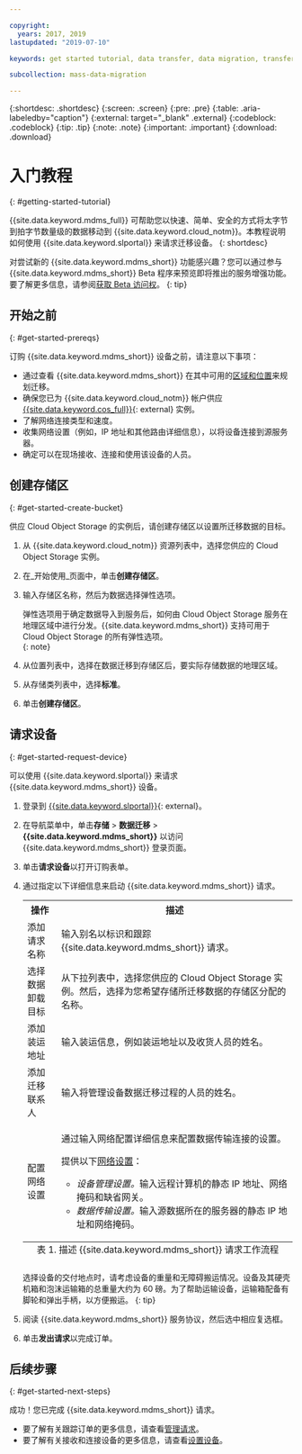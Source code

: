 ```yaml
---

copyright:
  years: 2017, 2019
lastupdated: "2019-07-10"

keywords: get started tutorial, data transfer, data migration, transfer data to cloud, migrate data, migrate data to cloud, Mass Data Migration

subcollection: mass-data-migration

---
```


{:shortdesc: .shortdesc}
{:screen: .screen}
{:pre: .pre}
{:table: .aria-labeledby="caption"}
{:external: target="_blank" .external}
{:codeblock: .codeblock}
{:tip: .tip}
{:note: .note}
{:important: .important}
{:download: .download}

# 入门教程
{: #getting-started-tutorial}

{{site.data.keyword.mdms_full}} 可帮助您以快速、简单、安全的方式将太字节到拍字节数量级的数据移动到 {{site.data.keyword.cloud_notm}}。本教程说明如何使用 {{site.data.keyword.slportal}} 来请求迁移设备。
{: shortdesc}

对尝试新的 {{site.data.keyword.mdms_short}} 功能感兴趣？您可以通过参与 {{site.data.keyword.mdms_short}} Beta 程序来预览即将推出的服务增强功能。要了解更多信息，请参阅[获取 Beta 访问权](/docs/infrastructure/mass-data-migration?topic=mass-data-migration-releases#beta)。
{: tip}

## 开始之前
{: #get-started-prereqs}

订购 {{site.data.keyword.mdms_short}} 设备之前，请注意以下事项：

- 通过查看 {{site.data.keyword.mdms_short}} 在其中可用的[区域和位置](/docs/infrastructure/mass-data-migration?topic=mass-data-migration-regions)来规划迁移。
- 确保您已为 {{site.data.keyword.cloud_notm}} 帐户供应 [{{site.data.keyword.cos_full}}](https://{DomainName}/catalog/services/cloud-object-storage){: external} 实例。 
- 了解网络连接类型和速度。
- 收集网络设置（例如，IP 地址和其他路由详细信息），以将设备连接到源服务器。
- 确定可以在现场接收、连接和使用该设备的人员。

## 创建存储区
{: #get-started-create-bucket}

供应 Cloud Object Storage 的实例后，请创建存储区以设置所迁移数据的目标。 

1. 从 {{site.data.keyword.cloud_notm}} 资源列表中，选择您供应的 Cloud Object Storage 实例。
2. 在_开始使用_页面中，单击**创建存储区**。
3. 输入存储区名称，然后为数据选择弹性选项。
   
   弹性选项用于确定数据导入到服务后，如何由 Cloud Object Storage 服务在地理区域中进行分发。{{site.data.keyword.mdms_short}} 支持可用于 Cloud Object Storage 的所有弹性选项。  
   {: note}
4. 从位置列表中，选择在数据迁移到存储区后，要实际存储数据的地理区域。
5. 从存储类列表中，选择**标准**。
6. 单击**创建存储区**。

## 请求设备
{: #get-started-request-device}

可以使用 {{site.data.keyword.slportal}} 来请求 {{site.data.keyword.mdms_short}} 设备。

1. 登录到 [{{site.data.keyword.slportal}}](https://control.softlayer.com/){: external}。
2. 在导航菜单中，单击**存储** > **数据迁移** > **{{site.data.keyword.mdms_short}}** 以访问 {{site.data.keyword.mdms_short}} 登录页面。
3. 单击**请求设备**以打开订购表单。
4. 通过指定以下详细信息来启动 {{site.data.keyword.mdms_short}} 请求。

    <table>
      <tr>
        <th>操作</th>
        <th>描述</th>
      </tr>
      <tr>
        <td>添加请求名称</td>
        <td>输入别名以标识和跟踪 {{site.data.keyword.mdms_short}} 请求。</td>
      </tr>
      <tr>
        <td>选择数据卸载目标</td>
        <td>从下拉列表中，选择您供应的 Cloud Object Storage 实例。然后，选择为您希望存储所迁移数据的存储区分配的名称。</td>
      </tr>
      <tr>
        <td>添加装运地址</td>
        <td>输入装运信息，例如装运地址以及收货人员的姓名。</td>
      </tr>
      <tr>
        <td>添加迁移联系人</td>
        <td>输入将管理设备数据迁移过程的人员的姓名。</td>
      </tr>
      <tr>
        <td>配置网络设置</td>
        <td>
          <p>通过输入网络配置详细信息来配置数据传输连接的设置。</p>
          <p>提供以下<a href="/docs/infrastructure/mass-data-migration?topic=mass-data-migration-device-overview#network-settings">网络设置</a>：</p>
          <p>
            <ul>
              <li><i>设备管理设置。</i>输入远程计算机的静态 IP 地址、网络掩码和缺省网关。</li>
              <li><i>数据传输设置。</i>输入源数据所在的服务器的静态 IP 地址和网络掩码。</li>
            </ul>
          </p>
        </td>
      </tr>
      <caption style="caption-side:bottom;">表 1. 描述 {{site.data.keyword.mdms_short}} 请求工作流程</caption>
    </table>

    选择设备的交付地点时，请考虑设备的重量和无障碍搬运情况。设备及其硬壳机箱和泡沫运输箱的总重量大约为 60 磅。为了帮助运输设备，运输箱配备有脚轮和弹出手柄，以方便搬运。
    {: tip}
5. 阅读 {{site.data.keyword.mdms_short}} 服务协议，然后选中相应复选框。
6. 单击**发出请求**以完成订单。 

## 后续步骤
{: #get-started-next-steps}

成功！您已完成 {{site.data.keyword.mdms_short}} 请求。

- 要了解有关跟踪订单的更多信息，请查看[管理请求](/docs/infrastructure/mass-data-migration?topic=mass-data-migration-manage-request)。
- 要了解有关接收和连接设备的更多信息，请查看[设置设备](/docs/infrastructure/mass-data-migration?topic=mass-data-migration-device-overview)。

